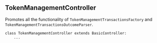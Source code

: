 ## TokenManagementController

Promotes all the functionality of `TokenManagementTransactionsFactory` and `TokenManagementTransactionsOutcomeParser`.

```
class TokenManagementController extends BasicController:
    ...
```
